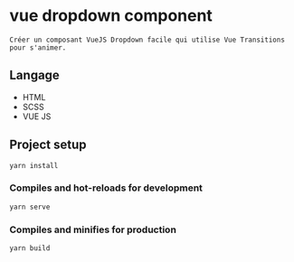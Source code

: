 # vue dropdown component

````
Créer un composant VueJS Dropdown facile qui utilise Vue Transitions pour s'animer.
````

## Langage
* HTML
* SCSS
* VUE JS

## Project setup
```
yarn install
```

### Compiles and hot-reloads for development
```
yarn serve
```

### Compiles and minifies for production
```
yarn build
```
